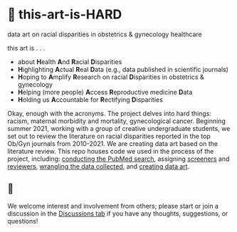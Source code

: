# 🎨 this-art-is-HARD
data art on racial disparities in obstetrics &amp; gynecology healthcare   

this art is . . . 
* about **H**ealth **A**nd **R**acial **D**isparities
* **H**ighlighting **A**ctual **R**eal **D**ata (e.g., data published in scientific journals)
* **H**oping to **A**mplify **R**esearch on racial **D**isparities in obstetrics & gynecology
* **H**elping (more people) **A**ccess **R**eproductive medicine **D**ata
* **H**olding us **A**ccountable for **R**ectifying **D**isparities

Okay, enough with the acronyms. The project delves into hard things: racism, maternal morbidity and mortality, gynecological cancer. Beginning summer 2021, working with a group of creative undergraduate students, we set out to review the literature on racial disparities reported in the top Ob/Gyn journals from 2010-2021. We are creating data art based on the literature review. This repo houses code we used in the process of the project, including: [conducting the PubMed search](https://github.com/katcorr/this-art-is-HARD/blob/main/Screening/search_PubMed_for_articles.R), assigning [screeners](https://github.com/katcorr/this-art-is-HARD/blob/main/Screening/assigning_screeners.R) and [reviewers](https://github.com/katcorr/this-art-is-HARD/blob/main/Reviewing/assigning_review_2021-06-24.R), [wrangling the data collected](https://github.com/katcorr/this-art-is-HARD/blob/main/Reviewing/wrangling_review_pregcomp.R), and [creating data art](https://github.com/katcorr/this-art-is-HARD/tree/main/Data_Art).

## 💬 
We welcome interest and involvement from others; please start or join a discussion in the [Discussions tab](https://github.com/katcorr/this-art-is-HARD/discussions) if you have any thoughts, suggestions, or questions!
